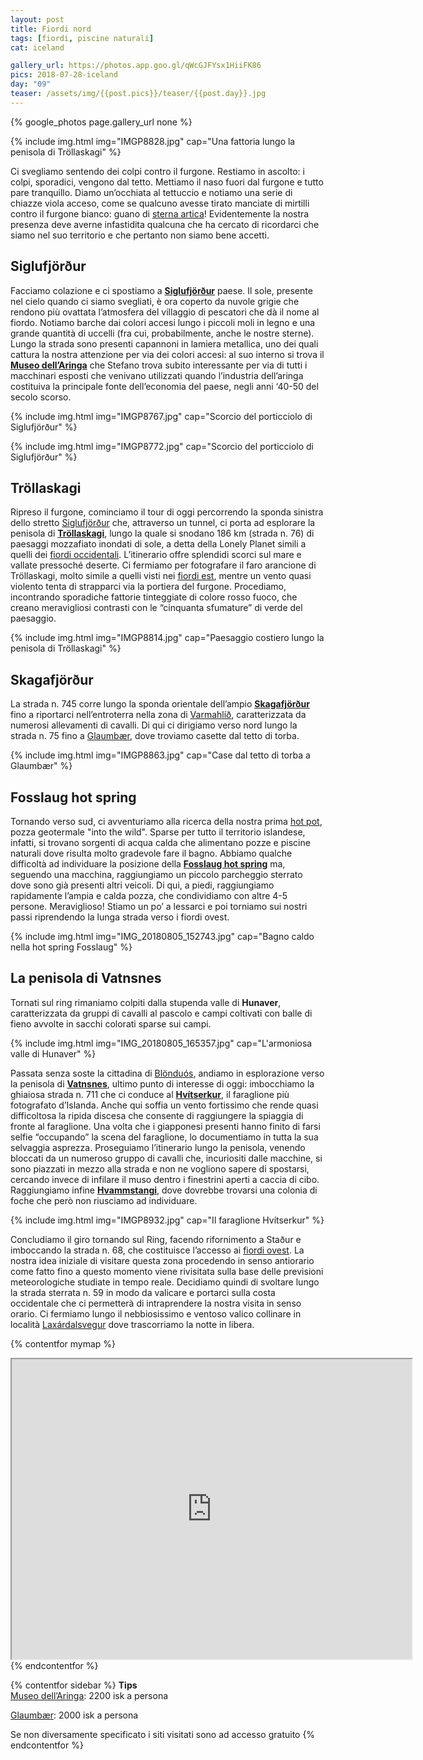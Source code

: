 ```yaml
---
layout: post
title: Fiordi nord
tags: [fiordi, piscine naturali]
cat: iceland

gallery_url: https://photos.app.goo.gl/qWcGJFYsx1HiiFK86
pics: 2018-07-28-iceland
day: "09"
teaser: /assets/img/{{post.pics}}/teaser/{{post.day}}.jpg
---
```


{% google_photos page.gallery_url none %}

{% include img.html img="IMGP8828.jpg" cap="Una fattoria lungo la penisola di Tröllaskagi" %}

Ci svegliamo sentendo dei colpi contro il furgone. Restiamo in ascolto: i colpi, sporadici, vengono dal tetto. Mettiamo il naso fuori dal furgone e tutto pare tranquillo. Diamo un’occhiata al tettuccio e notiamo una serie di chiazze viola acceso, come se qualcuno avesse tirato manciate di mirtilli contro il furgone bianco: guano di [sterna artica](https://it.wikipedia.org/wiki/Sterna_paradisaea)! Evidentemente la nostra presenza deve averne infastidita qualcuna che ha cercato di ricordarci che siamo nel suo territorio e che pertanto non siamo bene accetti.
## Siglufjörður

Facciamo colazione e ci spostiamo a [**Siglufjörður**](https://www.introducingiceland.com/siglufjordur) paese. Il sole, presente nel cielo quando ci siamo svegliati, è ora coperto da nuvole grigie che rendono più ovattata l’atmosfera del villaggio di pescatori che dà il nome al fiordo. Notiamo barche dai colori accesi lungo i piccoli moli in legno e una grande quantità di uccelli (fra cui, probabilmente, anche le nostre sterne). Lungo la strada sono presenti capannoni in lamiera metallica, uno dei quali cattura la nostra attenzione per via dei colori accesi: al suo interno si trova il [**Museo dell’Aringa**](http://www.sild.is/en) che Stefano trova subito interessante per via di tutti i macchinari esposti che venivano utilizzati quando l’industria dell’aringa costituiva la principale fonte dell’economia del paese, negli anni ‘40-50 del secolo scorso.

{% include img.html img="IMGP8767.jpg" cap="Scorcio del porticciolo di Siglufjörður" %}

{% include img.html img="IMGP8772.jpg" cap="Scorcio del porticciolo di Siglufjörður" %}

## Tröllaskagi

Ripreso il furgone, cominciamo il tour di oggi percorrendo la sponda sinistra dello stretto [Siglufjörður](https://it.wikipedia.org/wiki/Siglufj%C3%B6r%C3%B0ur_(fiordo)) che, attraverso un tunnel, ci porta ad esplorare la penisola di [**Tröllaskagi**](https://www.lonelyplanetitalia.it/destinazioni/islanda/penisola-di-troellaskagi), lungo la quale si snodano 186 km (strada n. 76) di paesaggi mozzafiato inondati di sole, a detta della Lonely Planet simili a quelli dei [fiordi occidentali](https://www.van42.com/2018/08/06/iceland_10-fiordi-ovest.html). L’itinerario offre splendidi scorci sul mare e vallate pressoché deserte. Ci fermiamo per fotografare il faro arancione di Tröllaskagi, molto simile a quelli visti nei [fiordi est](https://www.van42.com/2018/08/02/iceland_06-fiordi-est.html), mentre un vento quasi violento tenta di strapparci via la portiera del furgone. Procediamo, incontrando sporadiche fattorie tinteggiate di colore rosso fuoco, che creano meravigliosi contrasti con le “cinquanta sfumature” di verde del paesaggio.

{% include img.html img="IMGP8814.jpg" cap="Paesaggio costiero lungo la penisola di Tröllaskagi" %}

## Skagafjörður

La strada n. 745 corre lungo la sponda orientale dell’ampio [**Skagafjörður**](https://visitskagafjordur.is/) fino a riportarci nell’entroterra nella zona di [Varmahlíð](https://www.lonelyplanetitalia.it/destinazioni/islanda/varmahlidj), caratterizzata da numerosi allevamenti di cavalli. Di qui ci dirigiamo verso nord lungo la strada n. 75 fino a [Glaumbær](https://www.glaumbaer.is/is/en), dove troviamo casette dal tetto di torba.

{% include img.html img="IMGP8863.jpg" cap="Case dal tetto di torba a Glaumbær" %}

## Fosslaug hot spring

Tornando verso sud, ci avventuriamo alla ricerca della nostra prima [hot pot](https://www.hotpot-iceland.com/en/), pozza geotermale "into the wild". Sparse per tutto il territorio islandese, infatti, si trovano sorgenti di acqua calda che alimentano pozze e piscine naturali dove risulta molto gradevole fare il bagno. Abbiamo qualche difficoltà ad individuare la posizione della [**Fosslaug hot spring**](https://icelandtravelguide.is/locations/fosslaug-hot-spring/) ma, seguendo una macchina, raggiungiamo un piccolo parcheggio sterrato dove sono già presenti altri veicoli. Di qui, a piedi, raggiungiamo rapidamente l’ampia e calda pozza, che condividiamo con altre 4-5 persone. Meraviglioso! Stiamo un po’ a lessarci e poi torniamo sui nostri passi riprendendo la lunga strada verso i fiordi ovest.

{% include img.html img="IMG_20180805_152743.jpg" cap="Bagno caldo nella hot spring Fosslaug" %}

## La penisola di Vatnsnes
Tornati sul ring rimaniamo colpiti dalla stupenda valle di **Hunaver**, caratterizzata da gruppi di cavalli al pascolo e campi coltivati con balle di fieno avvolte in sacchi colorati sparse sui campi.

{% include img.html img="IMG_20180805_165357.jpg" cap="L'armoniosa valle di Hunaver" %}

Passata senza soste la cittadina di [Blönduós](https://www.northiceland.is/en/destinations/towns/blonduos), andiamo in esplorazione verso la penisola di [**Vatnsnes**](https://guidetoiceland.is/travel-iceland/drive/vatnsnes), ultimo punto di interesse di oggi: imbocchiamo la ghiaiosa strada n. 711 che ci conduce al [**Hvítserkur**](https://guidetoiceland.is/travel-iceland/drive/hvitserkur), il faraglione più fotografato d’Islanda. Anche qui soffia un vento fortissimo che rende quasi difficoltosa la ripida discesa che consente di raggiungere la spiaggia di fronte al faraglione. Una volta che i giapponesi presenti hanno finito di farsi selfie “occupando” la scena del faraglione, lo documentiamo in tutta la sua selvaggia asprezza. Proseguiamo l’itinerario lungo la penisola, venendo bloccati da un numeroso gruppo di cavalli che, incuriositi dalle macchine, si sono piazzati in mezzo alla strada e non ne vogliono sapere di spostarsi, cercando invece di infilare il muso dentro i finestrini aperti a caccia di cibo. Raggiungiamo infine [**Hvammstangi**](https://guidetoiceland.is/travel-iceland/drive/hvammstangi), dove dovrebbe trovarsi una colonia di foche che però non riusciamo ad individuare.

{% include img.html img="IMGP8932.jpg" cap="Il faraglione Hvítserkur" %}

Concludiamo il giro tornando sul Ring, facendo rifornimento a Staður e imboccando la strada n. 68, che costituisce l’accesso ai [fiordi ovest](https://www.van42.com/2018/08/06/iceland_10-fiordi-ovest.html). La nostra idea iniziale di visitare questa zona procedendo in senso antiorario come fatto fino a questo momento viene rivisitata sulla base delle previsioni meteorologiche studiate in tempo reale. Decidiamo quindi di svoltare lungo la strada sterrata n. 59 in modo da valicare e portarci sulla costa occidentale che ci permetterà di intraprendere la nostra visita in senso orario. Ci fermiamo lungo il nebbiosissimo e ventoso valico collinare in località [Laxárdalsvegur](https://goo.gl/maps/61twJWiKp3e8ExxZ9) dove trascorriamo la notte in libera.

{% contentfor mymap %}
<iframe src="https://www.google.com/maps/d/embed?mid=18cfxZFaBraL_x_J8Pqa_99BPzfVvUIUd&ehbc=2E312F" width="640" height="480"></iframe>
{% endcontentfor %}

{% contentfor sidebar %}
**Tips**  
[Museo dell’Aringa](http://www.sild.is/en): 2200 isk a persona

[Glaumbær](https://www.glaumbaer.is/is/en): 2000 isk a persona

Se non diversamente specificato i siti visitati sono ad accesso gratuito
{% endcontentfor %}